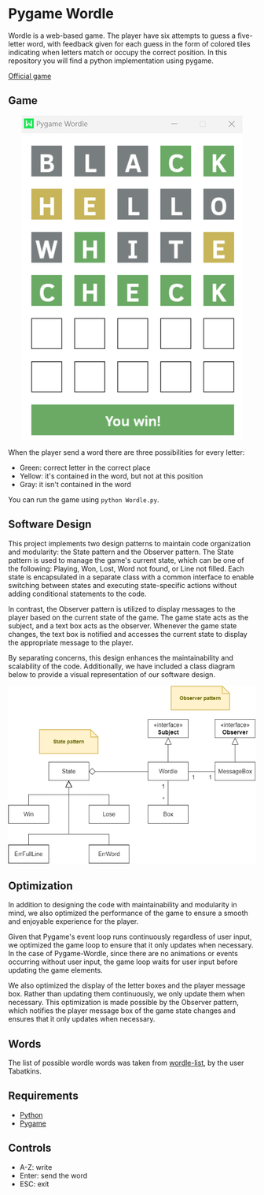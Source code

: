 # Pygame Wordle

Wordle is a web-based game. The player have six attempts to guess a five-letter word, with feedback given for each guess in the form of colored tiles indicating when letters match or occupy the correct position. In this repository you will find a python implementation using pygame.

[Official game](https://www.nytimes.com/games/wordle/index.html)

## Game

<p align="center">
  <img src="./imgs/screenshot.PNG" alt="Screenshot">
</p>

When the player send a word there are three possibilities for every letter:

- Green: correct letter in the correct place
- Yellow: it's contained in the word, but not at this position
- Gray: it isn't contained in the word

You can run the game using `python Wordle.py`. 

## Software Design

This project implements two design patterns to maintain code organization and modularity: the State pattern and the Observer pattern. The State pattern is used to manage the game's current state, which can be one of the following: Playing, Won, Lost, Word not found, or Line not filled. Each state is encapsulated in a separate class with a common interface to enable switching between states and executing state-specific actions without adding conditional statements to the code.

In contrast, the Observer pattern is utilized to display messages to the player based on the current state of the game. The game state acts as the subject, and a text box acts as the observer. Whenever the game state changes, the text box is notified and accesses the current state to display the appropriate message to the player.

By separating concerns, this design enhances the maintainability and scalability of the code. Additionally, we have included a class diagram below to provide a visual representation of our software design.

<p align="center">
  <img src="./design/uml.png" alt="Class Diagram">
</p>

## Optimization

In addition to designing the code with maintainability and modularity in mind, we also optimized the performance of the game to ensure a smooth and enjoyable experience for the player.

Given that Pygame's event loop runs continuously regardless of user input, we optimized the game loop to ensure that it only updates when necessary. In the case of Pygame-Wordle, since there are no animations or events occurring without user input, the game loop waits for user input before updating the game elements.

We also optimized the display of the letter boxes and the player message box. Rather than updating them continuously, we only update them when necessary. This optimization is made possible by the Observer pattern, which notifies the player message box of the game state changes and ensures that it only updates when necessary.

## Words

The list of possible wordle words was taken from [wordle-list](https://github.com/tabatkins/wordle-list), by the user Tabatkins.

## Requirements

- [Python](https://python.org)
- [Pygame](https://www.pygame.org/news)

## Controls 

- A-Z: write
- Enter: send the word
- ESC: exit
